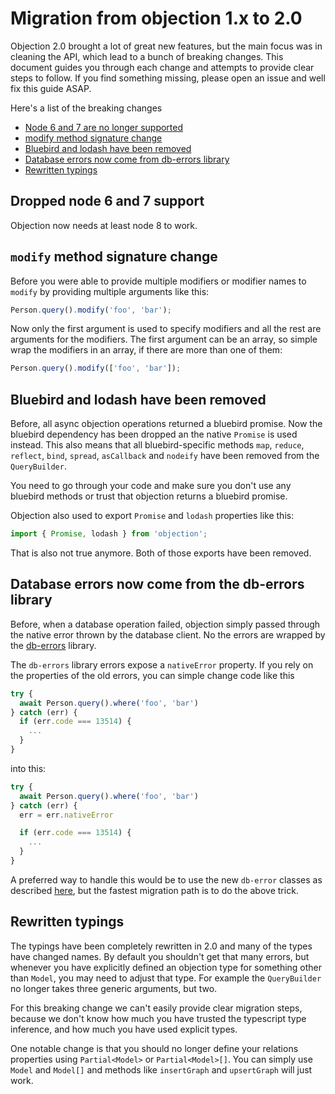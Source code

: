 # Migration from objection 1.x to 2.0

Objection 2.0 brought a lot of great new features, but the main focus was in cleaning the API, which lead to a bunch of breaking changes. This document guides you through each change and attempts to provide clear steps to follow. If you find something missing, please open an issue and well fix this guide ASAP.

Here's a list of the breaking changes

- [Node 6 and 7 are no longer supported](#dropped-node-6-and-7-support)
- [modify method signature change](#modify-method-signature-change)
- [Bluebird and lodash have been removed](#bluebird-and-lodash-have-been-removed)
- [Database errors now come from db-errors library](#database-errors-now-come-from-the-db-errors-library)
- [Rewritten typings](#rewritten-typings)

## Dropped node 6 and 7 support

Objection now needs at least node 8 to work.

## `modify` method signature change

Before you were able to provide multiple modifiers or modifier names to `modify` by providing multiple arguments like this:

```js
Person.query().modify('foo', 'bar');
```

Now only the first argument is used to specify modifiers and all the rest are arguments for the modifiers. The first argument can be an array, so simple wrap the modifiers in an array, if there are more than one of them:

```js
Person.query().modify(['foo', 'bar']);
```

## Bluebird and lodash have been removed

Before, all async objection operations returned a bluebird promise. Now the bluebird dependency has been dropped an the native `Promise` is used instead. This also means that all bluebird-specific methods `map`, `reduce`, `reflect`, `bind`, `spread`, `asCallback` and `nodeify` have been removed from the `QueryBuilder`.

You need to go through your code and make sure you don't use any bluebird methods or trust that objection returns a bluebird promise.

Objection also used to export `Promise` and `lodash` properties like this:

```js
import { Promise, lodash } from 'objection';
```

That is also not true anymore. Both of those exports have been removed.

## Database errors now come from the db-errors library

Before, when a database operation failed, objection simply passed through the native error thrown by the database client. No the errors are wrapped by the [db-errors](https://github.com/Vincit/db-errors) library.

The `db-errors` library errors expose a `nativeError` property. If you rely on the properties of the old errors, you can simple change code like this

```js
try {
  await Person.query().where('foo', 'bar')
} catch (err) {
  if (err.code === 13514) {
    ...
  }
}
```

into this:

```js
try {
  await Person.query().where('foo', 'bar')
} catch (err) {
  err = err.nativeError

  if (err.code === 13514) {
    ...
  }
}
```

A preferred way to handle this would be to use the new `db-error` classes as described [here](http://localhost:8080/objection.js/recipes/error-handling.html#error-handling), but the fastest migration path is to do the above trick.

## Rewritten typings

The typings have been completely rewritten in 2.0 and many of the types have changed names. By default you shouldn't get that many errors, but whenever you have explicitly defined an objection type for something other than `Model`, you may need to adjust that type. For example the `QueryBuilder` no longer takes three generic arguments, but two.

For this breaking change we can't easily provide clear migration steps, because we don't know how much you have trusted the typescript type inference, and how much you have used explicit types.

One notable change is that you should no longer define your relations properties using `Partial<Model>` or `Partial<Model>[]`. You can simply use `Model` and `Model[]` and methods like `insertGraph` and `upsertGraph` will just work.
